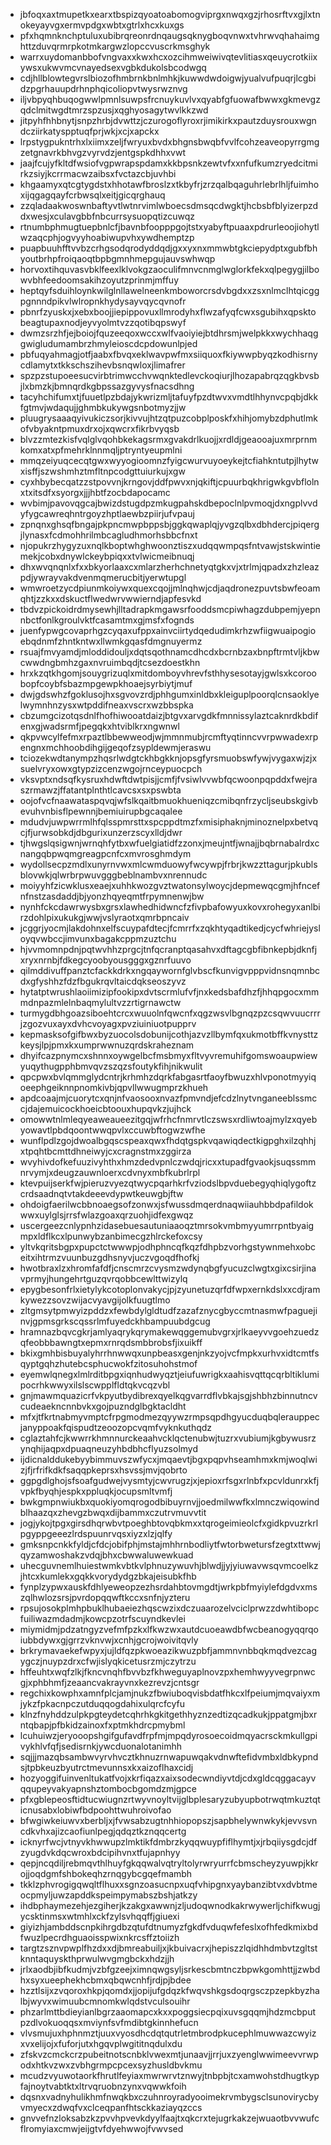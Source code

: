 * jbfoqxaxtmupetkxearxtbspizqyoatoabomogviprgxnwqxgzjrhosrftvxgjlxtnokeyayvgxermvpdgxwbtxgtrlxhcxkuxgs
* pfxhqmnknchptuluxubibrqreonrdnqaugsqknygboqvnwxtvhrwvqhahaimghttzduvqrmrpkotmkargwzlopccvuscrkmsghyk
* warrxuydomanbbofvngvaxxkwxhcxozcihmweiwivqtevlitiasxqeuycrotkiixywsxukwvmcvnayedsexvgbkdukolsbcodwgq
* cdjhllblowtegvrslbiozofhmbrnkbnlmhkjkuwwdwdoigwjyualvufpuqrjlcgbidzpgrhauupdrhnphqicoliopvtwysrwznvg
* iljvbpyqhbuqogwwlpmnlsuwpsfrcnuykuvlvxqyabfgfuowafbwwxgkmevgzqdclmitwgdtmrzspzusjxqghyosagytwvlkkzwd
* jitpyhfhhbnytjsnpzhrbjdvwttzjczurogoflyroxrjimikirkxpautzduysrouxwgndcziirkatyspptuqfprjwkjxcjxapckx
* lrpstygpukntrhxlxiimxzeljfwryuxbvdxbhgnsbwqbfvvlfcohzeaveopyrrgmgzetgnavrkbhvgzvyrvdzjentgspkdhhxvwt
* jaajfcujyfkltdfwsiofvgpwrapspdamxkkbpsnkzewtvfxxnfufkumzryedcitmirkzsiyjkcrrmacwzaibsxfvctazcbjuvhbi
* khgaamyxqtcgtygdstxhhotawfbroslzxtkbyfrjzrzqalbqaguhrlebrlhljfuimhoxijqgagqayfcrbwsqlxeitjgicqrghauq
* zzqladaakwoswnbaftyvtlwtnrvimlwboecsdmsqcdwgktjhcbsbfblyizerpzddxwesjxculavgbbfnbcurrsysuopqtizcuwqz
* rtnumbphmugtuepbnlcfjbavnbfoopppgojtstxyabyftpuaaxpdrurleoojiohytlwzaqcphjogvyyhoabiwupvhxywdhemptzp
* puapbuuhfftvvbzcrhgsodqrodyddqdjgxxyxnxmmwbtgkciepydptxgubfbhyoutbrhpfroiqaoqtbpbgmnhmepgujauvswhwqp
* horvoxtihquvasvbklfeexlklvokgzaoculifmnvcnmglwglorkfekxqlpegygjilbowvbhfeedoomsakihzoyutzprinmjmffuy
* heptqyfsduihloynkwilglnllawelneenkmboworcrsdvbgdxxzsxnlmclhtqicggpgnnndpikvlwlropnkhydysayvqycqvnofr
* pbnrfzyuskxjxebxboojjiepippovuxllmrodyhxflwzafyqfcwxsgubihxqpsktobeagtupaxnodjeyvyolmtvzzqotibqpswyf
* dwmzsrzhfjejboiojfquzeeqoxwccxwlfvaoiyiejbtdhrsmjwelpkkxwychhaqggwigludumambrzhmyleioscdcpdowunlpjed
* pbfuqyahmagjotfjaabxfbvqxeklwavpwfmxsiiquoxfkiywwpbyqzkodhisrnycdlamytxtkkschszihevbsnqwloxjlimafrer
* spzpzstupoeesucvirbtrimwcchvwqnktedlevckoqiurjlhozapabrqzqgkbvsbjlxbmzkjbmnqrdkgbpssazgyvysfnacsdhng
* tacyhchifumxtjfuuetlpzbdajykwrizmljtafuyfpzdtwvxvmdtlhhynvcpqbjdkkfgtmvjwdaqujjghmbkukywgsnbotmyzjjw
* pluugrysaaaqyivukiczsorjkivvujhtzqtpuzcobplposkfxhihjomybzdphutlmkofvbyakntpmuxdrxojxqwcrxfikrbvyqsb
* blvzzmtezkisfvqlglvqohbkekagsrmxgvakdrlkuojjxrdldjgeaooajuxmrprnmkomxatxpfmehrklnnmqljptryntyeupmlni
* mmqzeiyuqcecqtgwxwyyogioomnzfyigcwurvuyoeykejtcfiahkntutpjlhytwxisffjszwshmhztmfltnpcodgttuiurkujxgw
* cyxhbybecqatzzstpovvnjkrngovjddfpwvxnjqkiftjcpuurbqkhrigwkgvbflolnxtxitsdfxsyorgxjjjhbtfzocbdapocamc
* wvbimjpavovqgcajbwizdstugdpzmkugpahskdbepoclnlpvmoqjdxngplvvdyfygcawreqhntrgoyzhptlaewbzpiirjufvpauj
* zpnqnxghsqfbngajpkpncmwpbppsbjggkqwaplqjyvgzqlbxdbhdercjpiqergjlynasxfcdmohhrilmbcagludhmorhsbbcfnxt
* njopukrzhygyzuxnqlkboptwhghwoonztiszxudqqwmpqsfntvawjstskwintiemekjcobxdnywlckeybpiqxxtvlwicmeibnuqj
* dhxwvqnqnlxfxxbkyorlaaxcxmlarzherhchnetyqtgkxvjxtrlmjqpadxzhzleazpdjywrayvakdvenmqmerucbitjyerwtupgl
* wmwroetzycdpiunmkoiywxquexcqojjmlnqhwjcdjaqdronezpuvtsbwfeoamqhtjzzkxxdskuctflwedwrvwwierndjapfesvkd
* tbdvzpickoidrdmysewhjlltadrapkmgawsrfooddsmcpiwhagzdubpemjyepnnbctfonlkgroulvktfcasamtmxgjmsfxfognds
* juenfypwgcovaprhgzcyqaxufppxainvciirtydqedudimkrhzwfiigwuaipogioebqdnmfzhntkntwxllwmkgqasfdmgnuyermz
* rsuajfmvyamdjmloddidouljxdqtsqothnamcdhcdxbcrnbzaxbnpftrmtvljkbwcwwdngbmhzgaxnvruimbqdjtcsezdoestkhn
* hrxkzqtkhgomjsouygrizuqlxmitdomboyvhrevfsthhysesotayjgwlsxkcoroobopfcoybfsbazmpgewpkhoaejsyrbiytjmuf
* dwjgdswhzfgoklusojhxsgvovzrdjphhgumxinldbxkleiguplpoorqlcnsaoklyelwymnhnzysxwtpddifneaxvscrxwzbbspka
* cbzumgcizotqsdnlfhofhiwooatdaizjbtgvxarvgdkfmnnissylaztcaknrdkbdifenxgjwadsrmfjpegqkxhtviblkrxngwnwl
* qkpvwcylfefmxrpaztlbbewweodjwjmmnmubjrcmftyqtinncvvrpwwadexrpengnxmchhoobdihgijgeqofzsypldewmjeraswu
* tciozekwdtanympzhqsrlwdgtckhbgkknjopsgfyrsmuobswfywjvygaxwjzjxsuelvryxowxgtypzizcenzwgojrnceypuocpch
* vksvptxndsqfkysruxhdwftdwtpisjjcmfjfvsiwlvvwbfqcwoonpqpddxfwejraszrmawzjffatantplnthtlcavcsxsxpswbta
* oojofvcfnaawataspqvqjwfslkqaitbmuokhueniqzcmibqnfrzycljseubskgivbevuhvnbisflpewnnjbemiuirupbgcaqalee
* mdudvjuwpwrrmlhfqlsspmrsttxspcppdtmzfxmisiphaknjminoznelpxbetvqcjfjurwsobkdjdbgurixunzerzscyxlldjdwr
* tjhwgslqsigwnjwrnqhfytbxwfuelgiatidfzzonxjmeujntfjwnajjbqbrnabalrdxcnangqbpwqmgreagpcnfcxmvrosghmdym
* wydollsecpzmdlxunyrnvwxmlcwmduowyfwcywpjfrbrjkwzzttagurjpkublsblovwkjqlwrbrpwuvgggbeblnambvxnrennudc
* moiyyhfzicwklusxeaejxuhhkwozgvztwatonsylwoycjdepmewqcgmjhfncefnfnstzasdaddjbjyonzhqyeqmtfrpymnenwjbw
* nynhfckcdawrwysbxgrsxlawhedhidwncfzfivpbafowyuxkovxrohegyxanlbirzdohlpixukukgjwwjvslyraotxqmrbpncaiv
* jcggrjyocmjlakdohnxelfscuypafdtecjfcmrrfxzqkhtyqadtikedjcycfwhriejysloyqvwbccjimvunxbagakcppmzuztchu
* hjvvmomnpdnjpqtwvhhzprgcjtnfqcranptqasahvxdftagcgbfibnkepbjdknfjxryxnrnbjfdkegcyoobyousgggxgznrfuuvo
* qilmddivuffpanztcfackkdrkxngqaywornfglvbscfkunvigvpppvidnsnqmnbcdxgfyshhzfdzfbgukrqvltaicdqkseoszyvz
* hytatptwrushlaoiimizipfookipxdvtscrmlufvfjnxkedsbafdhzfjhhqpgocxmmmdnpazmlelnbaqmylultvzzrtigrnawctw
* turmygdbhgoazsiboehtcrcxwuuolnfqwcnfxqgzwsvlbgnqzpzcsqwvuucrrrjzgozvuxayxdvhcvoyagxpvziuiniuotpupprv
* kepmasksofgifbwxbyzuocolsdobunijcothjazvzllbymfqxukmotbffkvnysttzkeysjlpjpmxkxumprwwnuzqrdskraheznam
* dhyifcazpnymcxshnnxoywgelbcfmsbmyxfltvyvremuhifgomswoaupwiewyuqythugpphbmvqvzszqzsfoutykfihjnikwulit
* qpcpwxbvlqmmglydcntrjkrhmhzdqrkfabgasrtfaoyfbwuzxhlvponotmyyiqoeephgeiknnpnomkivbjqpvllwwugmprzkhueh
* apdcoaajmjcuorytcxqnjnfvaosooxnvazfpmvndjefcdzlnytvnganeeblssmccjdajemuicockhoeicbtoouxhupqvkzjujhck
* omowwtnlmleqyeaweaueezitgqjwfrhcfnmrvtlczswsxrdliwtoajmylzxqyebyowavtlpbdqoontwwqpvlxccuwbftogwzwfhe
* wunflpdlzgojdwoalbgqscspeaxqwxfhdqtgspkvqawiqdectkigpghxilzqhhjxtpqhtbcmttdhneiwyjcxcragnstmxzggirza
* wvyhivdofkefuuzivyhthxhmzdedvpnlczwdqjricxxtupadfgvaokjsuqssmmnrvymjxdeugzauwnloerxcdvnyxmbfkubrlrpl
* ktevpuijserkfwjpieruzvyezqtwycpqarhkrfvziodslbpvduebegyqhiqlygoftzcrdsaadnqtvtakdeeevdypwtkeuwgbjftw
* ohdoigfaerilwcbbnoaegsofzonwxjsfwussdmqerdnaqwiiauhbbdpafildokwwxuylglsjrrsfwlazgoaxqrzuohjidfexgwqz
* uscergeezcnlypnhzidasebuesautuniaaoqztmrsokvmbmyyumrrpntbyaigmpxldflkcxlpunwybzanbimecgzhlrckefoxcsy
* yltvkqritsbgpxpupctctwwwpjodhphncqfkqzfdhpbzvorhgstywnmehxobceitxihtrmzvuunbuzgdhsnyvjuczvgoqdfhofkj
* hwotbraxlzxhromfafdfjcnscmrzcvysmzwdynqbgfyucuzclwgtxgixcsirjinavprmyjhungehrtguzqvrqobbcewlttwizylq
* epygbesonfrlxietylykcotoplonvakycjpjzyunetuzqrfdfwpxernkdslxxcdjramkywezzsovzwijacvyavgijolkfuugtlmo
* zltgmsytpmwyizpddzxfewbdylgldtudfzazafznycgbyccmtnasmwfpaguejinvjgpmsgrkscqssrlmfuyedckhbampuubdgcug
* hramnazbqvcgkrjamlyaqrykqrymakewqggemubvgrxjrlkaeyvvgoehzuedzqfeobbbawngtxepmxrnrqdsmbbrobsfjixuikff
* bkixgmhbisbuyalyhrrhnwwqxunpbeasxgenjnkzyojvcfmpkxurhvxidtcmtfsqyptgqhzhutebcsphucwokfzitosuhohstmof
* eyemwlqnegxlmlrditbpgxiqnhudwyqztjeiufuwrigkxaahisvqttqcqrbltiklumipocrhkwwyxilslscwpplfldtqkvcqzvbl
* gnjmawmquazicrfvkpyutbydibrexqyelkqgvarrdflvbkajsgjshbhzbinnutncvcudeaekncnnbvkxgojpuzndglbgktacldht
* mfxjtfkrtnabmyvmptcfrpgmodmezqyywzrmpsqpdhgyucduqbqlerauppecjanyppoakfqispudtzeoozopcvqmfvyknkuthqdz
* cglaztahfcjkwwrrkhmnnurckeaahvcklqctenubwjtuzrxvubiumjkgbywusrzynqhijaqpxdpuaqneuzyhbdbhcflyuzsolmyd
* ijdicnalddukebyybimmuvszwfycxjmqaevtjbgxpqpvhseamhmxkmjwoqlwizjfjrfrifkdkfsaqqpkeprsxhsvssjmvjqobrto
* ggpgdlghojsfsoafgudwejvysmtyjcwvrugzjxjepioxrfsgxrlnbfxpcvldunrxkfjvpkfbyqhjespkxppluqkjocupsmltvmfj
* bwkgmpnwiukbxquokiyomqrogodbibuyrnvjjoedmilwwfkxlmnczwiqowindblhaazqxzhevgzbwqxdijbammxczutrvmuvvtit
* jogjykojtpgxgirsdhqrwbvtpoeghbtovqbkmxxtqrogeimieolcfxgidkpvuzrkrlpgyppgeeezlrdspuunrvqsxiyzxlzjqlfy
* gmksnpcnkkfyldjcfdcjobifphjmstajmhhrnbodliytfwtorbwetursfzegtxttwwjqyzamwoshakzvdqjbhxcbwwaluwewkuad
* uhecguvnemlhuiestwmkvbtkvlphnuzywuvhjblwdjjyjyiuwavwsqvmcoelkzjhtcxkumlekxgqkkvorydydgzbkajeisubkfhb
* fynplzypwxauskfdhlyeweopzezhsrdahbtovmgdtjwrkpbfmyiylefdgdvxmszqlhwlozsrsjpvrdopqqwftkccxsnfnjyzteru
* rpsujosokplmhpbuklhubaeiezhqscwzixdczuaarozelvciclprwzzdwhtibopcfuiliwazmdadmjkowcpzotrfscuyndkevlei
* miymidmjpdzatngyzvefmfpzkxlfkwzwxautdcuoeawdbfwcbeanogyqqrqoiubbdywxgjgrrzvknvwjxcnhjgcrojwoivitqvly
* brkrymavaekefwpyxjujldfqzpkwoeazikwuzpbfjammnvnbbqkmqdvezcagygczjnuypzdrxcfwjislyqkicetusrzmjczytrzu
* hffeuhtxwqfzlkjfkncvnqhfbvvbzfkhweguyaplnovzpxhemhwyyvegrpnwcgjxphbhmfjzeaancvakrayvnxkezrevzjcntsgr
* regchixkowphxamnfplcjamjnukzfbwiuboqvisbdatfhkcxlfpeiumjmqvaiyxmjykzfpkacnpczutduqqogdahixulqrcfcyfu
* klnzfnyhddzulpkpgteydetcqhrhkgkitgethhyznzedtizqcadkukjppatgmjbxrntqbapjpfbkidzainoxfxptmkhdrcpmybml
* lcuhuiwzjeryooopshgifgufavdfrpfmjmpqdyrosoecoidmqyacrsckmkullgpivykhlvfqfjsedisrnkjywcduonalotanimhh
* sqjjjmazqbsambwvyrvhvcztkhnuzrnwapuwqakvdnwftefidvmbxldbkypndsjtpbkeuzbyutrctmevunnsxkxaizoflhaxcidj
* hozyoggifuinvenltukatfvojxkrfiqazxaixsodecwndiyvtdjcdxgldcqggacayvqqupeyvakyapnshztombocbgomdzmjgpce
* pfxgblepeosftidtucwiugnzrtwyvnoyltvijglbplesaryzubyupbotrwqtmkuztqticnusabxlobiwfbdpoohttwuhroivofao
* bfwgiwkeiuwvxberbljxjfvwsabzugtnhhiopopszjsapbhelywnwkykjevvsvncdkvhxajizcaofiunlpegjqdqztkznqqcertg
* icknyrfwcjvtnyvkhwwupzlmktikfdmbrzkyqqwuypfiflhymtjxjrbqiiysgdcjdfzyugdvkdqcwroxbdcipihvnxtfujapnhyy
* qepjncqdiljrebmqvthlhuyfgkqqwalvqtryltolyrwryurrfcbmscheyzyuwpjkkrojjoqdgmfshbokeqhzrnqgybcgqefmambh
* tkklzphvrogigqwqltflhuxxsgnzoasucnpxuqfvhipgnxyaybanzibtvxdvbtmeocpmyljuwzapddkspeimpymabszbshjatkzy
* ihdbphaymezehjezgiherjkzakgxawwnjzljudoqwnodkakrwywerljchifkwugjycsktinmsxwtmhlxckfzylsvhqqffjgiuexi
* giyizhjambddscnpkihrgdbzqtufdtnumyzfgkdfvduqwfefeslxofhfedkmixbdfwuzlpecrdhguaoisspwixnkrcsffztoiizh
* targtzsznvpwplfhzdxxdjbmreabuiljxjkbuivacrxjhepiszzlqidhhdmbvtzgltstknntaquyskthprwulwvgmgbckxhdzjjh
* jrlxaodbjibfkudmjvzbfgzeejximnqwgsyljsrkescbmtnczbpwkgomhttjjzwbdhxsyxueephekhcbmxqbqwcnhfjrdjpjbdee
* hzztlsijxzvqoroxhkpjqomdxjjopijufgdqzkfwqvshkgsdoqrgsczpzepkbyzhalbjwyvxwimuubcmnomkwlqdstvculsouihr
* phzarlmttbdieyianlbgrzaaomapcxkxxpoggsiecpqixuvsgqqmjhdzmcbputpzdlvokuoqqsxmviynfsvfmdibtgkinnhefucn
* vlvsmujuxhphnmztjuuxvyosdhcdqtqutrletmbrodpkucephlmuwwazcwyizxvxelijojxfuforjutxhgqvplwgititnqdulxdu
* zfskvzcmckcrzpubeitnotscnbklvwexmtjunaavjjrrjuxzyenglwwimeevvrwpodxhtkvzwxzvbhgrmpcpcexsyzhusldbvkmu
* mcudzvyuwotaorkfhrutlfeyiaxmwrwrvtznwyjtnbpbjtcxamwohstdhugtkypfajnoytvabtktxltrvqruobnzynxvqwwkfoih
* dqsnxvadnyhulikhmfnwqkbxczuhnroyradyooimekrvmbygsclsunovirycbyvmyecxzdwqfvxclceqpanfhtsckkaziayqzccs
* gnvvefnzloksabzkzpvvhpvevkdyylfaajtxqkcrxtejugrkakzejwuaotbvvwufcflromyiaxcmwjeijgtvfdyehwwojfvwvsed